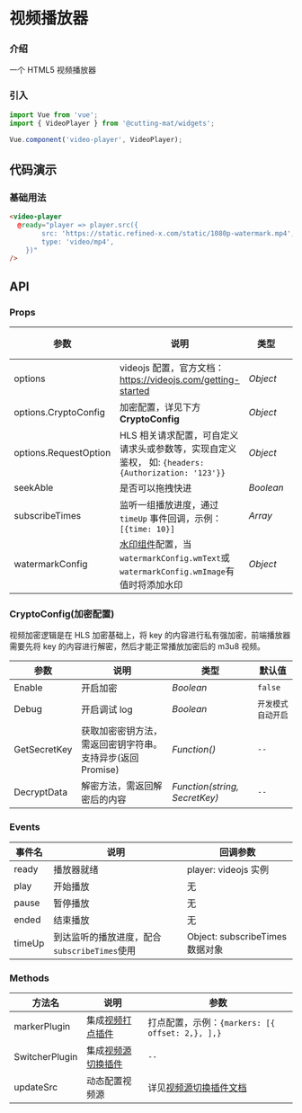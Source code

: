 # 视频播放器

### 介绍

一个 HTML5 视频播放器

### 引入

```js
import Vue from 'vue';
import { VideoPlayer } from '@cutting-mat/widgets';

Vue.component('video-player', VideoPlayer);
```

## 代码演示

### 基础用法

```html
<video-player
  @ready="player => player.src({
        src: 'https://static.refined-x.com/static/1080p-watermark.mp4',
        type: 'video/mp4',
    })"
/>
```

## API

### Props

| 参数                  | 说明                                                                                               | 类型      | 默认值 |
| --------------------- | -------------------------------------------------------------------------------------------------- | --------- | ------ |
| options               | videojs 配置，官方文档：https://videojs.com/getting-started                                        | _Object_  | `-`    |
| options.CryptoConfig  | 加密配置，详见下方**CryptoConfig**                                                                 | _Object_  | `{}`   |
| options.RequestOption | HLS 相关请求配置，可自定义请求头或参数等，实现自定义鉴权， 如: `{headers: {Authorization: '123'}}` | _Object_  | `{}`   |
| seekAble              | 是否可以拖拽快进                                                                                   | _Boolean_ | `true` |
| subscribeTimes        | 监听一组播放进度，通过 `timeUp` 事件回调，示例：`[{time: 10}]`                                     | _Array_   | `[]`   |
| watermarkConfig       | [水印组件]()配置，当`watermarkConfig.wmText`或`watermarkConfig.wmImage`有值时将添加水印            | _Object_  | `{}`   |

### CryptoConfig(加密配置)

视频加密逻辑是在 HLS 加密基础上，将 key 的内容进行私有强加密，前端播放器需要先将 key 的内容进行解密，然后才能正常播放加密后的 m3u8 视频。

| 参数         | 说明                                                       | 类型                          | 默认值             |
| ------------ | ---------------------------------------------------------- | ----------------------------- | ------------------ |
| Enable       | 开启加密                                                   | _Boolean_                     | `false`            |
| Debug        | 开启调试 log                                               | _Boolean_                     | `开发模式自动开启` |
| GetSecretKey | 获取加密密钥方法，需返回密钥字符串。支持异步(返回 Promise) | _Function()_                  | `--`               |
| DecryptData  | 解密方法，需返回解密后的内容                               | _Function(string, SecretKey)_ | `--`               |

### Events

| 事件名 | 说明                                         | 回调参数                        |
| ------ | -------------------------------------------- | ------------------------------- |
| ready  | 播放器就绪                                   | player: videojs 实例            |
| play   | 开始播放                                     | 无                              |
| pause  | 暂停播放                                     | 无                              |
| ended  | 结束播放                                     | 无                              |
| timeUp | 到达监听的播放进度，配合`subscribeTimes`使用 | Object: subscribeTimes 数据对象 |

### Methods

| 方法名         | 说明                                                                              | 参数                                            |
| -------------- | --------------------------------------------------------------------------------- | ----------------------------------------------- |
| markerPlugin   | 集成[视频打点插件](https://github.com/tower1229/videojs-plugin-marker)            | 打点配置，示例：`{markers: [{ offset: 2,}, ],}` |
| SwitcherPlugin | 集成[视频源切换插件](https://github.com/tower1229/videojs-plugin-source-switcher) | `--`                                            |
| updateSrc      | 动态配置视频源                                                                    | 详见[视频源切换插件文档]()                      |
